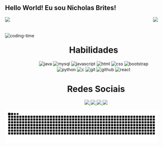 ## Hello World! Eu sou Nicholas Brites!

<div>
  
  <img  height="180em" src="https://github-readme-stats.vercel.app/api?username=nicholasbrites&show_icons=true&theme=holi&include_all_commits=true&count_private=true"/>
  <img align="right" height="180em" src="https://github-readme-stats.vercel.app/api/top-langs/?username=nicholasbrites&layout=compact&langs_count=16&theme=holi"/>
</div>
<br>

<div  align="center"> 
  <div style="display: inline_block"><br>
    <img align="left" height="250" alt="coding-time" src="https://i.giphy.com/qgQUggAC3Pfv687qPC.webp">
    <h1 align="center">Habilidades</h1>
    <img align="center" height="30" width="40" alt="java"  src="https://cdn.jsdelivr.net/gh/devicons/devicon@latest/icons/java/java-original.svg">
    <img align="center" height="30" width="40" alt="mysql"  src="https://cdn.jsdelivr.net/gh/devicons/devicon@latest/icons/mysql/mysql-original.svg">
    <img align="center" height="30" width="40" alt="javascript"  src="https://cdn.jsdelivr.net/gh/devicons/devicon@latest/icons/javascript/javascript-original.svg">
    <img align="center" height="30" width="40" alt="html" src="https://cdn.jsdelivr.net/gh/devicons/devicon@latest/icons/html5/html5-original.svg">
    <img align="center" height="30" width="40" alt="css" src="https://cdn.jsdelivr.net/gh/devicons/devicon@latest/icons/css3/css3-original.svg">
    <img align="center" height="30" width="40" alt="bootstrap" src="https://cdn.jsdelivr.net/gh/devicons/devicon@latest/icons/bootstrap/bootstrap-original.svg">
    <img align="center" height="30" width="40" alt="python"  src="https://cdn.jsdelivr.net/gh/devicons/devicon@latest/icons/python/python-original.svg">
    <img align="center" height="30" width="40" alt="c" src="https://cdn.jsdelivr.net/gh/devicons/devicon@latest/icons/c/c-original.svg">
    <img align="center" height="30" width="40" alt="git" src="https://cdn.jsdelivr.net/gh/devicons/devicon@latest/icons/git/git-original.svg">
    <img align="center" height="30" width="40" alt="github"  src="https://cdn.jsdelivr.net/gh/devicons/devicon@latest/icons/github/github-original.svg">
    <img align="center" height="30" width="40" alt="react" src="https://cdn.jsdelivr.net/gh/devicons/devicon@latest/icons/react/react-original.svg">
   </div>
    
  
  <h1 align="center">Redes Sociais</h1>
    <a href = "https://www.linkedin.com/in/nicholas-brites-73b92121a/">
      <img width="35" src="https://upload.wikimedia.org/wikipedia/commons/c/ca/LinkedIn_logo_initials.png">
    </a>
    <a href = "https://www.instagram.com/nicholasbrites/">
      <img width="35" src="https://upload.wikimedia.org/wikipedia/commons/thumb/a/a5/Instagram_icon.png/768px-Instagram_icon.png">
    </a>
    <a href = "mailto: nickbrites1@gmail.com">
      <img width="35" src="https://cdn-icons-png.flaticon.com/512/281/281769.png">
    </a>
    <a href = "https://wa.me/5515991580064">
      <img width="35" src="https://logopng.com.br/logos/whatsapp-33.png">
    </a>
</div>

![snake gif](https://github.com/nicholasbrites/nicholasbrites/blob/main/.github/workflows/snake.svg)
